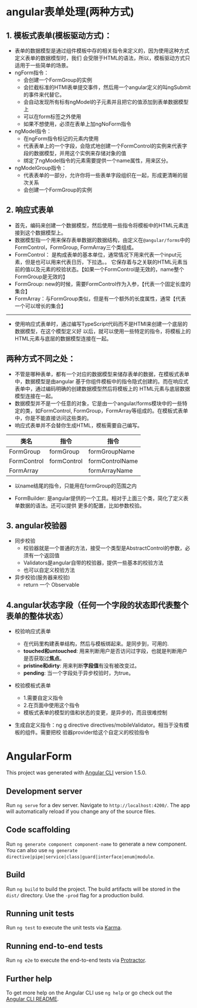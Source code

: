 # angular表单处理(两种方式)
## 1. 模板式表单(模板驱动方式)：
- 表单的数据模型是通过组件模板中存的相关指令来定义的，因为使用这种方式定义表单的数据模型时，我们
会受限于HTML的语法，所以，模板驱动方式只适用于一些简单的场景。
- ngForm指令：
  - 会创建一个FormGroup的实例
  - 会拦截标准的HTMl表单提交事件，然后用一个angular定义的叫ngSubmit的事件来代替它。
  - 会自动发现所有标有ngModel的子元素并且把它的值添加到表单数据模型上
  - 可以在form标签之外使用
  - 如果不想使用，必须在表单上加ngNoForm指令
- ngModel指令：
  - 在ngForm指令标记的元素内使用
  - 代表表单上的一个字段，会隐式地创建一个FormControl的实例来代表字段的数据模型，并用这个实例来存储对象的值
  - 绑定了ngModel指令的元素需要提供一个name属性，用来区分。
- ngModelGroup指令：
  - 代表表单的一部分，允许你将一些表单字段组织在一起，形成更清晰的层次关系
  - 会创建一个FormGroup的实例

## 2. 响应式表单
- 首先，编码来创建一个数据模型，然后使用一些指令将模板中的HTML元素连接到这个数据模型上。
- 数据模型指一个用来保存表单数据的数据结构，由定义在```@angular/forms```中的FormControl，FormGroup,
FormArray三个类组成。
- FormControl： 是构成表单的基本单位，通常情况下用来代表一个input元素，但是也可以用来代表日历，下拉选。。
它保存着与之关联的HTML元素当前的值以及元素的校验状态。【如果一个FormControl是无效的，name整个FormGroup是无效的】
- FormGroup: new的时候，需要FormControl作为入参，【代表一个固定长度的集合】
- FormArray：与FormGroup类似，但是有一个额外的长度属性，通常【代表一个可以增长的集合】
------------------  
- 使用响应式表单时，通过编写TypeScript代码而不是HTMl来创建一个底层的数据模型，在这个模型定义好
以后，就可以使用一些特定的指令，将模板上的HTML元素与底层的数据模型连接在一起。
## 两种方式不同之处：
- 不管是哪种表单，都有一个对应的数据模型来储存表单的数据，在模板式表单中，数据模型是由angular
  基于你组件模板中的指令隐式创建的。而在响应式表单中，通过编码明确的创建数据模型然后将模板上的
  HTML元素与底层数据模型连接在一起。
- 数据模型并不是一个任意的对象，它是由一个angular/forms模块中的一些特定的类，如FormControl,
FormGroup，FormArray等组成的。在模板式表单中，你是不能直接访问这些类的。
- 响应式表单并不会替你生成HTML，模板需要自己编写。

类名 | 指令 | 指令
---|---|---
FormGroup   | formGroup     | formGroupName
FormControl | formControl   | formControlName
FormArray   |               | formArrayName

- 以name结尾的指令，只能用在formGroup的范围之内

- FormBuilder: 是angular提供的一个工具。相对于上面三个类，简化了定义表单数据的语法。还可以提供
更多的配置，比如参数校验。

## 3. angular校验器
- 同步校验
  - 校验器就是一个普通的方法，接受一个类型是AbstractControl的参数，必须有一个返回值
  - Validators是angular自带的校验器，提供一些基本的校验方法
  - 也可以自定义校验方法
- 异步校验(服务器来校验)
  - return 一个 Observable

## 4.angular状态字段（任何一个字段的状态即代表整个表单的整体状态）
- 校验响应式表单
  - 在代码里构建表单结构，然后与模板绑起来。是同步到，可用的.
  - **touched和untouched**: 用来判断用户是否访问过字段，也就是判断用户是否获取过**焦点**。
  - **pristine和dirty**: 用来判断**字段值**有没有被改变过。
  - **pending**: 当一个字段处于异步校验时，为true。
- 校验模板式表单
  - 1.需要自定义指令
  - 2.在页面中使用这个指令
  - 模板式表单的模型的值和状态的变更，是异步的，而且很难控制

- 生成自定义指令：ng g directive directives/mobileValidator。相当于没有模板的组件。需要把校
验器provider给这个自定义的校验指令



# AngularForm

This project was generated with [Angular CLI](https://github.com/angular/angular-cli) version 1.5.0.

## Development server

Run `ng serve` for a dev server. Navigate to `http://localhost:4200/`. The app will automatically reload if you change any of the source files.

## Code scaffolding

Run `ng generate component component-name` to generate a new component. You can also use `ng generate directive|pipe|service|class|guard|interface|enum|module`.

## Build

Run `ng build` to build the project. The build artifacts will be stored in the `dist/` directory. Use the `-prod` flag for a production build.

## Running unit tests

Run `ng test` to execute the unit tests via [Karma](https://karma-runner.github.io).

## Running end-to-end tests

Run `ng e2e` to execute the end-to-end tests via [Protractor](http://www.protractortest.org/).

## Further help

To get more help on the Angular CLI use `ng help` or go check out the [Angular CLI README](https://github.com/angular/angular-cli/blob/master/README.md).
